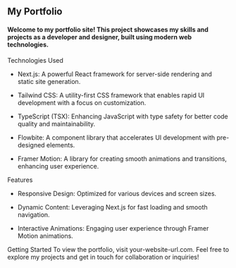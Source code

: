 ## My Portfolio

#### Welcome to my portfolio site! This project showcases my skills and projects as a developer and designer, built using modern web technologies.

Technologies Used

* Next.js: A powerful React framework for server-side rendering and static site generation.

* Tailwind CSS: A utility-first CSS framework that enables rapid UI development with a focus on customization.
* TypeScript (TSX): Enhancing JavaScript with type safety for better code quality and maintainability.
* Flowbite: A component library that accelerates UI development with pre-designed elements.
* Framer Motion: A library for creating smooth animations and transitions, enhancing user experience.

Features

* Responsive Design: Optimized for various devices and screen sizes.

* Dynamic Content: Leveraging Next.js for fast loading and smooth navigation.
* Interactive Animations: Engaging user experience through Framer Motion animations.

Getting Started
To view the portfolio, visit your-website-url.com. Feel free to explore my projects and get in touch for collaboration or inquiries!
